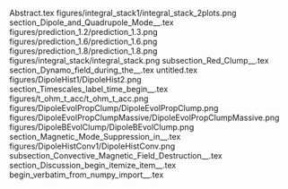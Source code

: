 Abstract.tex
figures/integral_stack1/integral_stack_2plots.png
section_Dipole_and_Quadrupole_Mode__.tex
figures/prediction_1.2/prediction_1.3.png
figures/prediction_1.6/prediction_1.6.png
figures/prediction_1.8/prediction_1.8.png
figures/integral_stack/integral_stack.png
subsection_Red_Clump__.tex
section_Dynamo_field_during_the__.tex
untitled.tex
figures/DipoleHist1/DipoleHist2.png
section_Timescales_label_time_begin__.tex
figures/t_ohm_t_acc/t_ohm_t_acc.png
figures/DipoleEvolPropClump/DipoleEvolPropClump.png
figures/DipoleEvolPropClumpMassive/DipoleEvolPropClumpMassive.png
figures/DipoleBEvolClump/DipoleBEvolClump.png
section_Magnetic_Mode_Suppression_in__.tex
figures/DipoleHistConv1/DipoleHistConv.png
subsection_Convective_Magnetic_Field_Destruction__.tex
section_Discussion_begin_itemize_item__.tex
begin_verbatim_from_numpy_import__.tex